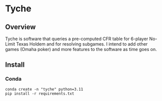 # Tyche

## Overview

Tyche is software that queries a pre-computed CFR table for 6-player No-Limit Texas Holdem and for resolving subgames.  I intend to add other games (Omaha poker) and more features to the software as time goes on.

## Install

### Conda

```
conda create -n "tyche" python=3.11
pip install -r requirements.txt
```
